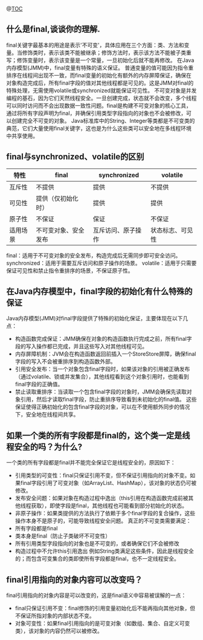@[TOC](final关键字)

## 什么是final,谈谈你的理解.
final关键字最基本的用途是表示'不可变'，具体应用在三个方面：类、方法和变量。当修饰类时，表示该类不能被继承；修饰方法时，表示该方法不能被子类重写；修饰变量时，表示该变量是一个常量，一旦初始化后就不能再修改。
在Java内存模型(JMM)中，final变量有特殊的语义保证。
普通变量的值可能因为指令重排序在线程间出现不一致，而final变量的初始化有额外的内存屏障保证，确保在对象构造完成后，所有final字段的值对其他线程都是可见的。这是JMM对final的特殊处理，无需使用volatile或synchronized就能保证可见性。
不可变对象是并发编程的基石，因为它们天然线程安全。一旦创建完成，状态就不会改变，多个线程可以同时访问而不会出现数据一致性问题。final是构建不可变对象的核心工具，通过将所有字段声明为final，并确保引用类型字段指向的对象也不会被修改，可以创建完全不可变的对象。
Java标准库中的String、Integer等类都是不可变类的典范，它们大量使用final关键字，这也是为什么这些类可以安全地在多线程环境中共享使用。

## final与synchronized、volatile的区别
| 特性 | final | synchronized | volatile |
|------|-------|---------------|----------|
| 互斥性 | 不提供 | 提供 | 不提供 |
| 可见性 | 提供（仅初始化时） | 提供 | 提供 |
| 原子性 | 不保证 | 保证 | 不保证 |
| 适用场景 | 不可变对象、安全发布 | 互斥访问、原子操作 | 状态标志、可见性 |

final：适用于不可变对象的安全发布，构造完成后无需同步即可安全访问。
synchronized：适用于需要互斥访问和原子操作的场景。
volatile：适用于只需要保证可见性和禁止指令重排序的场景，不保证原子性。

## 在Java内存模型中，final字段的初始化有什么特殊的保证
Java内存模型(JMM)对final字段提供了特殊的初始化保证，主要体现在以下几点：
- 构造函数完成保证：JMM确保在对象的构造函数执行完成之前，所有final字段的写入操作都已完成，并且这些写入对其他线程可见。
- 内存屏障机制：JVM会在构造函数返回前插入一个StoreStore屏障，确保final字段的写入不会被重排序到构造函数外部。
- 引用安全发布：当一个对象包含final字段时，如果该对象的引用被正确发布（通过volatile、锁或并发集合），其他线程看到这个对象引用时，也能看到final字段的正确值。
- 禁止读取重排序：当读取一个包含final字段的对象时，JMM会确保先读取对象引用，然后才读取final字段，防止重排序导致看到未初始化的final值。
这些保证使得正确初始化的包含final字段的对象，可以在不使用额外同步的情况下，安全地在线程间共享。

## 如果一个类的所有字段都是final的，这个类一定是线程安全的吗？为什么?
一个类的所有字段都是final并不能完全保证它是线程安全的，原因如下：
- 引用类型的可变性：final只保证引用不变，但不保证引用指向的对象不变。如果final字段引用了可变对象（如ArrayList、HashMap），该对象的状态仍可被修改。
- 发布安全问题：如果对象在构造过程中逸出（this引用在构造函数完成前被其他线程获取），即使字段是final，其他线程也可能看到部分初始化的状态。
- 非原子操作：如果类提供的方法执行了依赖于多个final字段的复合操作，这些操作本身不是原子的，可能导致线程安全问题。
真正的不可变类需要满足：
- 所有字段都是final
- 类本身是final（防止子类破坏不可变性）
- 所有引用类型字段指向的对象也是不可变的，或者确保它们不会被修改
- 构造过程中不允许this引用逸出
例如String类满足这些条件，因此是线程安全的；而包含可变集合的类即使所有字段都是final，也不一定线程安全。


## final引用指向的对象内容可以改变吗？
final引用指向的对象内容是可以改变的，这是final语义中容易被误解的一点：
- final只保证引用不变：final修饰的引用变量初始化后不能再指向其他对象，但不保证所指对象的内部状态不变。
- 对象可变性：如果final引用指向的是可变对象（如数组、集合、自定义可变类），该对象的内容仍然可以被修改。
